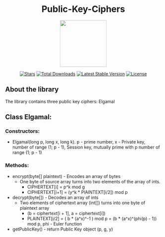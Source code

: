 <h1 align="center">Public-Key-Ciphers</h1>
<p align="center"><img src="https://i.imgur.com/ZfMSTrk.png" width=150></p>

<p align="center">
<a href="https://github.com/N1ghtF1re/Public-Key-Ciphers/stargazers"><img src="https://img.shields.io/github/stars/N1ghtF1re/Public-Key-Ciphers.svg" alt="Stars"></a>
<a href="https://github.com/N1ghtF1re/Public-Key-Ciphers/releases"><img src="https://img.shields.io/badge/downloads-4-brightgreen.svg" alt="Total Downloads"></a>
<a href="https://github.com/N1ghtF1re/Public-Key-Ciphers/releases"><img src="https://img.shields.io/github/tag/N1ghtF1re/Public-Key-Ciphers.svg" alt="Latest Stable Version"></a>
<a href="https://github.com/N1ghtF1re/Public-Key-Ciphers/blob/master/LICENSE"><img src="https://img.shields.io/github/license/N1ghtF1re/Public-Key-Ciphers.svg" alt="License"></a>
</p>
</p>

## About the library
The library contains three public key ciphers: Elgamal

## Class Elgamal: 

### Constructors: 
- Elgamal(long p, long x, long k). p - prime number, x - Private key, number of range (1; p - 1), Session key, mutually prime with p number of range (1; p - 1)

### Methods: 
- encrypt(byte[] plaintext) - Encodes an array of bytes
  - One byte of source array turns into two elements of the array of ints.
     - CIPHERTEXT[i] = p^k mod g
     - CIPHERTEXT[i+1] = (y^k * PlAINTEXT[i/2]) mod p
- decrypt(byte[]) - Decodes an array of ints
  - Two elements of ciphertext array (int[]) turns into one byte of plaintext array
    - (b = ciphertext[i + 1], a =  ciphertext[i])
    - PLAINTEXT[i/2] =  ( b * (a^x)^-1 ) mod p = (b * (a^x)^(phi(p) - 1)) mod p, phi - Euler function
- getPublicKey() - return Public Key object (p, g, y)



